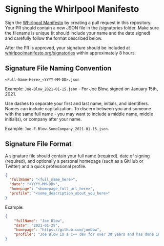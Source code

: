 # Signing the Whirlpool Manifesto
Sign the [Whirlpool Manifesto](https://whirlpoolmanifesto.org) by creating a pull request in this repository. Your PR should contain a new JSON file in the /signatories folder. Make sure the filename is unique (it should include your name and the date signed) and carefully follow the format described below.

After the PR is approved, your signature should be included at [whirlpoolmanifesto.org/signatories](https://whirlpoolmanifesto.org/signatories) within approximately 8 hours. 

## Signature File Naming Convention

`<Full-Name-Here>_<YYYY-MM-DD>.json`

Example: `Joe-Blow_2021-01-15.json` - For Joe Blow, signed on January 15th, 2021.

Use dashes to separate your first and last name, initials, and identifiers. Names can include capitalization.
To discern between you and someone with the same full name - you may want to include a middle name, middle initial(s), or company after your name.

Example: `Joe-F-Blow-SomeCompany_2021-01-15.json`.

## Signature File Format

A signature file should contain your full name (required), date of signing (required), and optionally a personal homepage (such as a GitHub or Twitter) and a quick professional profile.

```JSON
{
  "fullName": "<full_name_here>",
  "date": "<YYYY-MM-DD>",
  "homepage": "<homepage_full_url_here>",
  "profile": "<some_description_about_you_here>"
}
```

Example:
```JSON
{
    "fullName": "Joe Blow",
    "date": "2021-01-29",
    "homepage": "https://github.com/joebow",
    "profile": "Joe Blow is a C++ dev for over 30 years and has done incredible work..."
}
